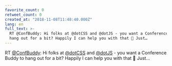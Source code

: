 ```yaml
---
favorite_count: 0
retweet_count: 0
created_at: "2018-11-08T11:48:40.000Z"
lang: en
full_text: >-
  RT @ConfBuddy: Hi folks at @dotCSS and @dotJS - you want a Conference Buddy to
  hang out for a bit? Happily I can help you with that 🎉 Just…
---
```


RT [@ConfBuddy](https://twitter.com/ConfBuddy): Hi folks at
[@dotCSS](https://twitter.com/dotCSS) and [@dotJS](https://twitter.com/dotJS) -
you want a Conference Buddy to hang out for a bit? Happily I can help you with
that 🎉 Just…
